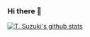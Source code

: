 ### Hi there 👋

[![T. Suzuki's github stats](https://github-readme-stats.vercel.app/api?username=zuzuta)](https://github.com/zuzuta/github-readme-stats)

<!--
**zuzuta/zuzuta** is a ✨ _special_ ✨ repository because its `README.md` (this file) appears on your GitHub profile.

Here are some ideas to get you started:

- 🔭 I’m currently working on ...
- 🌱 I’m currently learning ...
- 👯 I’m looking to collaborate on ...
- 🤔 I’m looking for help with ...
- 💬 Ask me about ...
- 📫 How to reach me: ...
- 😄 Pronouns: ...
- ⚡ Fun fact: ...
-->
